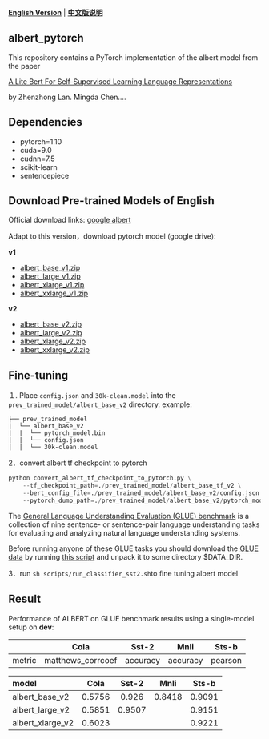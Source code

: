 [**English Version**](README_2.md) | [**中文版说明**](./README_zh.md)

## albert_pytorch

This repository contains a PyTorch implementation of the albert model from the paper 

[A Lite Bert For Self-Supervised Learning Language Representations](https://arxiv.org/pdf/1909.11942.pdf)

by Zhenzhong Lan. Mingda Chen....

## Dependencies

- pytorch=1.10
- cuda=9.0
- cudnn=7.5
- scikit-learn
- sentencepiece

## Download Pre-trained Models of English

Official download links: [google albert](https://github.com/google-research/ALBERT)

Adapt to this version，download pytorch model (google drive):

**v1**

- [albert_base_v1.zip](https://drive.google.com/open?id=1dVsVd6j8rCTpqF4UwnqWuUpmkhxRkEie)
- [albert_large_v1.zip](https://drive.google.com/open?id=18dDXuIHXYWibCLlKX5_rZkFxa3VSc5j1)
- [albert_xlarge_v1.zip](https://drive.google.com/open?id=1jidZkLLFeDuQJsXVtenTvV_LU-AYprJn)
- [albert_xxlarge_v1.zip](https://drive.google.com/open?id=1PV8giuCEAR2Lxaffp0cuCjXh1tVg7Vj_)

**v2**

- [albert_base_v2.zip](https://drive.google.com/open?id=1byZQmWDgyhrLpj8oXtxBG6AA52c8IHE-)
- [albert_large_v2.zip](https://drive.google.com/open?id=1KpevOXWzR4OTviFNENm_pbKfYAcokl2V)
- [albert_xlarge_v2.zip](https://drive.google.com/open?id=1W6PxOWnQMxavfiFJsxGic06UVXbq70kq)
- [albert_xxlarge_v2.zip](https://drive.google.com/open?id=1o0EhxPqjd7yRLIwlbH_UAuSAV1dtIXBM)

## Fine-tuning

１. Place `config.json` and `30k-clean.model` into the `prev_trained_model/albert_base_v2` directory.
example:
```text
├── prev_trained_model
|  └── albert_base_v2
|  |  └── pytorch_model.bin
|  |  └── config.json
|  |  └── 30k-clean.model
```
2．convert albert tf checkpoint to pytorch
```python
python convert_albert_tf_checkpoint_to_pytorch.py \
    --tf_checkpoint_path=./prev_trained_model/albert_base_tf_v2 \
    --bert_config_file=./prev_trained_model/albert_base_v2/config.json \
    --pytorch_dump_path=./prev_trained_model/albert_base_v2/pytorch_model.bin
```
The [General Language Understanding Evaluation (GLUE) benchmark](https://gluebenchmark.com/) is a collection of nine sentence- or sentence-pair language understanding tasks for evaluating and analyzing natural language understanding systems.

Before running anyone of these GLUE tasks you should download the [GLUE data](https://gluebenchmark.com/tasks) by running [this script](https://gist.github.com/W4ngatang/60c2bdb54d156a41194446737ce03e2e) and unpack it to some directory $DATA_DIR.

3．run `sh scripts/run_classifier_sst2.sh`to fine tuning albert model

## Result

Performance of ALBERT on GLUE benchmark results using a single-model setup on **dev**:

|  | Cola| Sst-2| Mnli| Sts-b|
| :------- | :---------: | :---------: |:---------: | :---------: |
| metric | matthews_corrcoef |accuracy |accuracy | pearson |

| model | Cola| Sst-2| Mnli| Sts-b|
| :------- | :---------: | :---------: |:---------: | :---------: |
| albert_base_v2 | 0.5756 | 0.926 | 0.8418 | 0.9091 |
| albert_large_v2 | 0.5851 |0.9507 |  |0.9151 |
| albert_xlarge_v2 | 0.6023 | |  |0.9221 |


